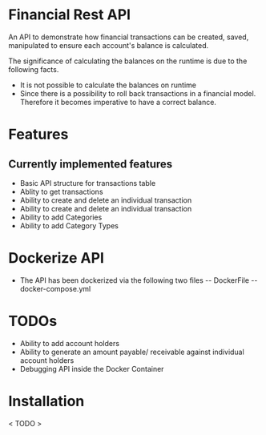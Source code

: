 # Financial Rest API
An API to demonstrate how financial transactions can be created, saved, manipulated to ensure each account's balance is calculated.

The significance of calculating the balances on the runtime is due to the following facts. 
- It is not possible to calculate the balances on runtime
- Since there is a possibility to roll back transactions in a financial model. Therefore it becomes imperative to have a correct balance.

# Features 
## Currently implemented features
- Basic API structure for transactions table
- Ablity to get transactions
- Ability to create and delete an individual transaction
- Ability to create and delete an individual transaction 
- Ability to add Categories
- Ability to add Category Types

# Dockerize API
- The API has been dockerized via the following two files
	-- DockerFile
	-- docker-compose.yml

# TODOs
- Ability to add account holders
- Ability to generate an amount payable/ receivable against individual account holders
- Debugging API inside the Docker Container

# Installation
< TODO >
